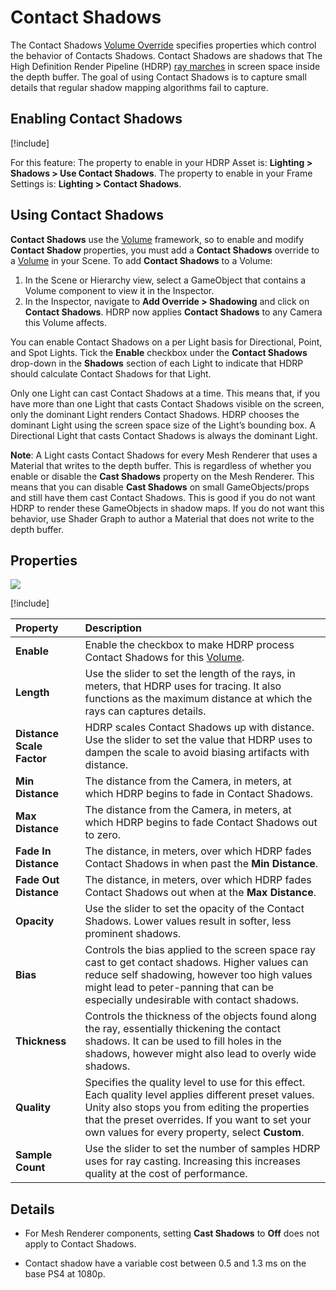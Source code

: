 # Contact Shadows
The Contact Shadows [Volume Override](Volume-Components.md) specifies properties which control the behavior of Contacts Shadows. Contact Shadows are shadows that The High Definition Render Pipeline (HDRP) [ray marches](Glossary.md#RayMarching) in screen space inside the depth buffer. The goal of using Contact Shadows is to capture small details that regular shadow mapping algorithms fail to capture.


## Enabling Contact Shadows
[!include[](snippets/Volume-Override-Enable-Override.md)]

For this feature:
The property to enable in your HDRP Asset is: **Lighting > Shadows > Use Contact Shadows**.
The property to enable in your Frame Settings is: **Lighting > Contact Shadows**.


## Using Contact Shadows

**Contact Shadows** use the [Volume](Volumes.md) framework, so to enable and modify **Contact Shadow** properties, you must add a **Contact Shadows** override to a [Volume](Volumes.md) in your Scene. To add **Contact Shadows** to a Volume:

1. In the Scene or Hierarchy view, select a GameObject that contains a Volume component to view it in the Inspector.
2. In the Inspector, navigate to **Add Override > Shadowing** and click on **Contact Shadows**. HDRP now applies **Contact Shadows** to any Camera this Volume affects.

You can enable Contact Shadows on a per Light basis for Directional, Point, and Spot Lights. Tick the **Enable** checkbox under the **Contact Shadows** drop-down in the **Shadows** section of each Light to indicate that HDRP should calculate Contact Shadows for that Light.

Only one Light can cast Contact Shadows at a time. This means that, if you have more than one Light that casts Contact Shadows visible on the screen, only the dominant Light renders Contact Shadows. HDRP chooses the dominant Light using the screen space size of the Light’s bounding box. A Directional Light that casts Contact Shadows is always the dominant Light.

**Note**: A Light casts Contact Shadows for every Mesh Renderer that uses a Material that writes to the depth buffer. This is regardless of whether you enable or disable the **Cast Shadows** property on the Mesh Renderer. This means that you can disable **Cast Shadows** on small GameObjects/props and still have them cast Contact Shadows. This is good if you do not want HDRP to render these GameObjects in shadow maps. If you do not want this behavior, use Shader Graph to author a Material that does not write to the depth buffer.

## Properties

![](Images/Override-ContactShadows1.png)

[!include[](snippets/Volume-Override-Enable-Properties.md)]

| Property                  | Description                                                    |
| :------------------------ | :----------------------------------------------------------- |
| __Enable__                | Enable the checkbox to make HDRP process Contact Shadows for this [Volume](Volumes.md).       |
| __Length__                | Use the slider to set the length of the rays, in meters, that HDRP uses for tracing. It also functions as the maximum distance at which the rays can captures details. |
| __Distance Scale Factor__ | HDRP scales Contact Shadows up with distance. Use the slider to set the value that HDRP uses to dampen the scale to avoid biasing artifacts with distance. |
| __Min Distance__ | The distance from the Camera, in meters, at which HDRP begins to fade in Contact Shadows. |
| __Max Distance__          | The distance from the Camera, in meters, at which HDRP begins to fade Contact Shadows out to zero. |
| __Fade In Distance__ | The distance, in meters, over which HDRP fades Contact Shadows in when past the **Min Distance**. |
| __Fade Out Distance__     | The distance, in meters, over which HDRP fades Contact Shadows out when at the __Max Distance__. |
| __Opacity__ |   Use the slider to set the opacity of the Contact Shadows. Lower values result in softer, less prominent shadows.   |
| **Bias** | Controls the bias applied to the screen space ray cast to get contact shadows. Higher values can reduce self shadowing, however too high values might lead to peter-panning that can be especially undesirable with contact shadows. |
| **Thickness** | Controls the thickness of the objects found along the ray, essentially thickening the contact shadows. It can be used to fill holes in the shadows, however might also lead to overly wide shadows. |
| **Quality** | Specifies the quality level to use for this effect. Each quality level applies different preset values. Unity also stops you from editing the properties that the preset overrides. If you want to set your own values for every property, select **Custom**. |
| __Sample Count__ | Use the slider to set the number of samples HDRP uses for ray casting. Increasing this increases quality at the cost of performance. |

## Details

* For Mesh Renderer components, setting __Cast Shadows__ to __Off__ does not apply to Contact Shadows.

* Contact shadow have a variable cost between 0.5 and 1.3 ms on the base PS4 at 1080p.
